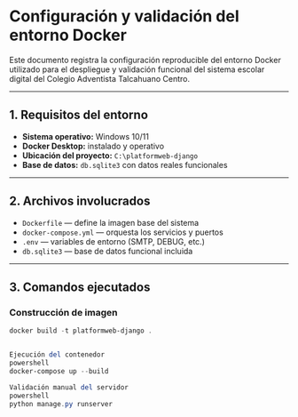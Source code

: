 # Configuración y validación del entorno Docker

Este documento registra la configuración reproducible del entorno Docker utilizado para el despliegue y validación funcional del sistema escolar digital del Colegio Adventista Talcahuano Centro.

---

## 1. Requisitos del entorno

- **Sistema operativo:** Windows 10/11
- **Docker Desktop:** instalado y operativo
- **Ubicación del proyecto:** `C:\platformweb-django`
- **Base de datos:** `db.sqlite3` con datos reales funcionales

---

## 2. Archivos involucrados

- `Dockerfile` — define la imagen base del sistema
- `docker-compose.yml` — orquesta los servicios y puertos
- `.env` — variables de entorno (SMTP, DEBUG, etc.)
- `db.sqlite3` — base de datos funcional incluida

---

## 3. Comandos ejecutados

### Construcción de imagen

```powershell
docker build -t platformweb-django .


Ejecución del contenedor
powershell
docker-compose up --build

Validación manual del servidor
powershell
python manage.py runserver
